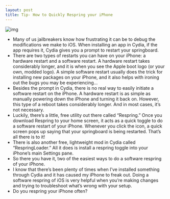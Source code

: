 ```yaml
---
layout: post
title: Tip- How to Quickly Respring your iPhone
---
```

![img](http://media.idownloadblog.com/wp-content/uploads/2010/11/Respring-iPhone-e1290033447519.png)
* Many of us jailbreakers know how frustrating it can be to debug the modifications we make to iOS. When installing an app in Cydia, if the app requires it, Cydia gives you a prompt to restart your springboard.
* There are two types of restarts you can have on your iPhone: a hardware restart and a software restart. A hardware restart takes considerably longer, and it is when you see the Apple boot logo (or your own, modded logo). A simple software restart usually does the trick for installing new packages on your iPhone, and it also helps with ironing out the bugs you may be experiencing…
* Besides the prompt in Cydia, there is no real way to easily initiate a software restart on the iPhone. A hardware restart is as simple as manually powering down the iPhone and turning it back on. However, this type of a reboot takes considerably longer. And in most cases, it’s not necessary.
* Luckily, there’s a little, free utility out there called “Respring.” Once you download Respring to your home screen, it acts as a quick toggle to do a software restart of your iPhone. Whenever you click the icon, a quick screen pops up saying that your springboard is being restarted. That’s all there is to it!
* There is also another free, lightweight mod in Cydia called “RespringLoader.” All it does is install a respring toggle into your iPhone’s main Settings pane.
* So there you have it, two of the easiest ways to do a software respring of your iPhone.
* I know that there’s been plenty of times when I’ve installed something through Cydia and it has caused my iPhone to freak out. Doing a software respring of iOS is very helpful when you’re making changes and trying to troubleshoot what’s wrong with your setup.
* Do you respring your iPhone often?

